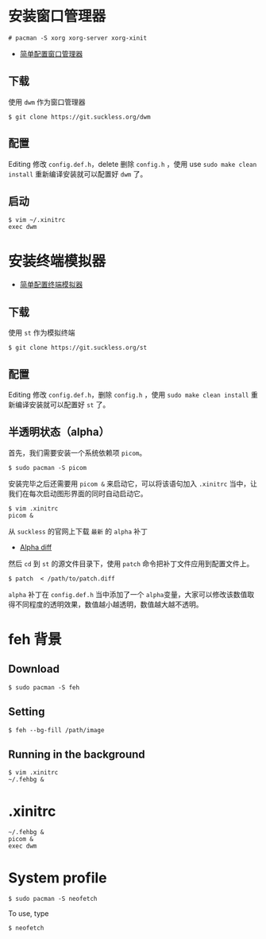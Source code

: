 # 安装窗口管理器

```
# pacman -S xorg xorg-server xorg-xinit
```
- [简单配置窗口管理器](https://zhuanlan.zhihu.com/p/408552473)  

## 下载
使用 `dwm` 作为窗口管理器  
```
$ git clone https://git.suckless.org/dwm
```

## 配置
Editing 修改 `config.def.h`，delete 删除 `config.h` ，使用 use `sudo make clean install` 重新编译安装就可以配置好 `dwm` 了。

## 启动
```
$ vim ~/.xinitrc
exec dwm
```

# 安装终端模拟器

- [简单配置终端模拟器](https://zhuanlan.zhihu.com/p/406153971)  

## 下载

使用 `st` 作为模拟终端
```
$ git clone https://git.suckless.org/st
```
## 配置
Editing 修改 `config.def.h`，删除 `config.h` ，使用 `sudo make clean install` 重新编译安装就可以配置好 `st` 了。

## 半透明状态（alpha）
首先，我们需要安装一个系统依赖项 `picom`。
```
$ sudo pacman -S picom
```
安装完毕之后还需要用 `picom &` 来启动它，可以将该语句加入 `.xinitrc` 当中，让我们在每次启动图形界面的同时自动启动它。
```
$ vim .xinitrc
picom &
```  

从 `suckless` 的官网上下载 `最新` 的 `alpha` 补丁  
- [Alpha diff](https://st.suckless.org/patches/alpha/)

然后 `cd` 到 `st` 的源文件目录下，使用 `patch` 命令把补丁文件应用到配置文件上。
```
$ patch  < /path/to/patch.diff
```

`alpha` 补丁在 `config.def.h` 当中添加了一个 `alpha`变量，大家可以修改该数值取得不同程度的透明效果，数值越小越透明，数值越大越不透明。
# feh 背景
## Download
```
$ sudo pacman -S feh
```

## Setting
```
$ feh --bg-fill /path/image
```

## Running in the background
```
$ vim .xinitrc
~/.fehbg &
```

# .xinitrc
```
~/.fehbg &
picom &
exec dwm
```

# System profile
```
$ sudo pacman -S neofetch
```
To use, type
```
$ neofetch
```